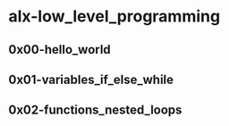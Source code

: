 # alx-low_level_programming

## 0x00-hello_world

## 0x01-variables_if_else_while

## 0x02-functions_nested_loops
